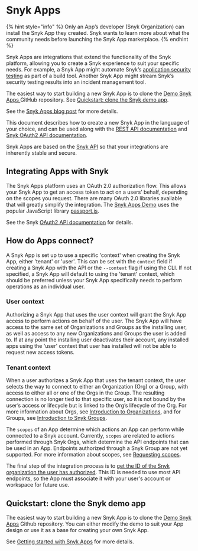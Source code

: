 # Snyk Apps

{% hint style="info" %}
Only an App’s developer (Snyk Organization) can install the Snyk App they created. Snyk wants to learn more about what the community needs before launching the Snyk App marketplace.
{% endhint %}

Snyk Apps are integrations that extend the functionality of the Snyk platform, allowing you to create a Snyk experience to suit your specific needs. For example, a Snyk App might automate Snyk’s [application security testing](https://snyk.io/learn/application-security/testing/) as part of a build tool. Another Snyk App might stream Snyk’s security testing results into an incident management tool.

The easiest way to start building a new Snyk App is to clone the [Demo Snyk Apps ](https://github.com/snyk/snyk-apps-demo)GitHub repository. See [Quickstart: clone the Snyk demo app](./#quickstart-clone-the-snyk-demo-app).

See the [Snyk Apps blog post](https://snyk.io/blog/snyk-apps-beta-build-custom-apps-extend-snyk-security-into-workflows/) for more details.

This document describes how to create a new Snyk App in the language of your choice, and can be used along with the [REST API documentation](https://apidocs.snyk.io) and [Snyk OAuth2 API documentation](https://snykoauth2.docs.apiary.io/).

Snyk Apps are based on the [Snyk API](../../snyk-api/) so that your integrations are inherently stable and secure.

## Integrating Apps with Snyk

The Snyk Apps platform uses an OAuth 2.0 authorization flow. This allows your Snyk App to get an access token to act on a users’ behalf, depending on the scopes you request. There are many OAuth 2.0 libraries available that will greatly simplify the integration. The [Snyk Apps Demo](https://github.com/snyk/snyk-apps-demo) uses the popular JavaScript library [passport.js](http://www.passportjs.org/packages/passport-oauth2/).

See the Snyk [OAuth2 API documentation](https://snykoauth2.docs.apiary.io) for details.

## How do Apps connect?

A Snyk App is set up to use a specific 'context' when creating the Snyk App, either 'tenant' or 'user'. This can be set with the `context` field if creating a Snyk App with the API or the `--context` flag if using the CLI. If not specified, a Snyk App will default to using the 'tenant' context, which should be preferred unless your Snyk App specifically needs to perform operations as an individual user.

### User context

Authorizing a Snyk App that uses the user context will grant the Snyk App access to perform actions on behalf of the user. The Snyk App will have access to the same set of Organizations and Groups as the installing user, as well as access to any new Organizations and Groups the user is added to. If at any point the installing user deactivates their account, any installed apps using the 'user' context that user has installed will not be able to request new access tokens.

### Tenant context

When a user authorizes a Snyk App that uses the tenant context, the user selects the way to connect to either an Organization (Org) or a Group, with access to either all or one of the Orgs in the Group. The resulting connection is no longer tied to that specific user, so it is not bound by the user’s access or lifecycle but is linked to the Org’s lifecycle of the Org. For more information about Orgs, see [Introduction to Organizations](../../snyk-admin/manage-groups-and-organizations/whats-a-snyk-organization.md), and for Groups, see [Introduction to Snyk Groups](../../snyk-admin/manage-groups-and-organizations/introduction-to-groups.md).

The `scopes` of an App determine which actions an App can perform while connected to a Snyk account. Currently, `scopes` are related to actions performed through Snyk Orgs, which determine the API endpoints that can be used in an App. Endpoints authorized through a Snyk Group are not yet supported. For more information about scopes, see [Requesting scopes](https://docs.snyk.io/snyk-apps/getting-started-with-snyk-apps/create-an-app-via-the-api#requesting-scopes).

The final step of the integration process is to [get the ID of the Snyk organization the user has authorized](getting-started-with-snyk-apps/retrieve-the-app-org-ids.md). This ID is needed to use most API endpoints, so the App must associate it with your user's account or workspace for future use.

## Quickstart: clone the Snyk demo app

The easiest way to start building a new Snyk App is to clone the [Demo Snyk Apps](https://github.com/snyk/snyk-apps-demo) Github repository. You can either modify the demo to suit your App design or use it as a base for creating your own Snyk App.

See [Getting started with Snyk Apps](getting-started-with-snyk-apps/) for more details.
